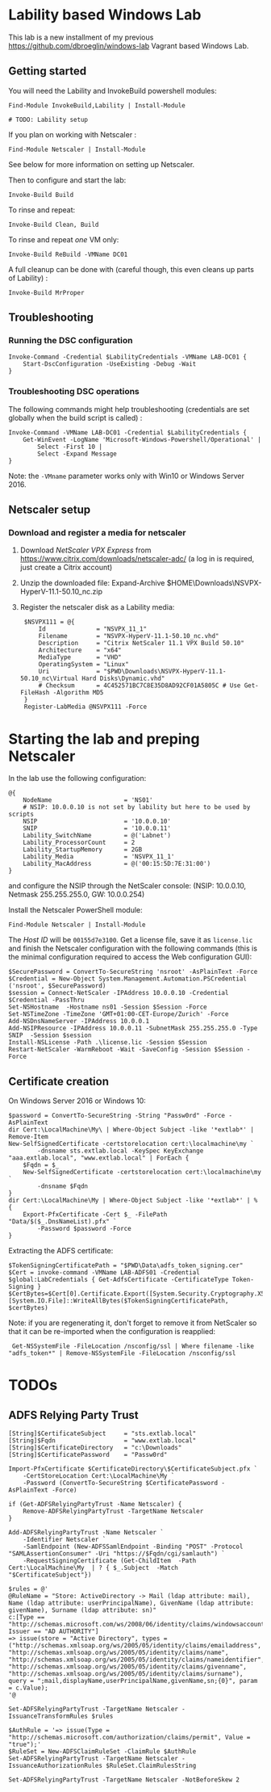 # Lability based Windows Lab

This lab is a new installment of my previous https://github.com/dbroeglin/windows-lab
Vagrant based Windows Lab.

## Getting started

You will need the Lability and InvokeBuild powershell modules:

    Find-Module InvokeBuild,Lability | Install-Module

    # TODO: Lability setup

If you plan on working with Netscaler :

    Find-Module Netscaler | Install-Module

See below for more information on setting up Netscaler.

Then to configure and start the lab:

    Invoke-Build Build

To rinse and repeat:

    Invoke-Build Clean, Build

To rinse and repeat _one_ VM only:

    Invoke-Build ReBuild -VMName DC01

A full cleanup can be done with (careful though, this even cleans up parts of Lability) :

    Invoke-Build MrProper


## Troubleshooting

### Running the DSC configuration

    Invoke-Command -Credential $LabilityCredentials -VMName LAB-DC01 {
        Start-DscConfiguration -UseExisting -Debug -Wait
    }

### Troubleshooting DSC operations

The following commands might help troubleshooting (credentials are set globally when the build script is called) :

    Invoke-Command -VMName LAB-DC01 -Credential $LabilityCredentials {
        Get-WinEvent -LogName 'Microsoft-Windows-Powershell/Operational' |
            Select -First 10 |
            Select -Expand Message
    }

Note: the `-VMname` parameter works only with Win10 or Windows Server 2016.

## Netscaler setup

### Download and register a media for netscaler

1. Download _NetScaler VPX Express_ from https://www.citrix.com/downloads/netscaler-adc/ (a
log in is required, just create a Citrix account)
1. Unzip the downloaded file:
        Expand-Archive $HOME\Downloads\NSVPX-HyperV-11.1-50.10_nc.zip
1. Register the netscaler disk as a Lability media:

        $NSVPX111 = @{
            Id              = "NSVPX_11_1"
            Filename        = "NSVPX-HyperV-11.1-50.10_nc.vhd"
            Description     = "Citrix NetScaler 11.1 VPX Build 50.10"
            Architecture    = "x64"
            MediaType       = "VHD"
            OperatingSystem = "Linux"
            Uri             = "$PWD\Downloads\NSVPX-HyperV-11.1-50.10_nc\Virtual Hard Disks\Dynamic.vhd"
            # Checksum      = 4C452571BC7C8E35D8AD92CF01A5805C # Use Get-FileHash -Algorithm MD5
        }
        Register-LabMedia @NSVPX111 -Force

# Starting the lab and preping Netscaler

In the lab use the following configuration:

    @{
        NodeName                    = 'NS01'
        # NSIP: 10.0.0.10 is not set by lability but here to be used by scripts
        NSIP                        = '10.0.0.10'
        SNIP                        = '10.0.0.11'
        Lability_SwitchName         = @('Labnet')
        Lability_ProcessorCount     = 2
        Lability_StartupMemory      = 2GB
        Lability_Media              = 'NSVPX_11_1'
        Lability_MacAddress         = @('00:15:5D:7E:31:00')
    }

and configure the NSIP through the NetScaler console: (NSIP: 10.0.0.10,
Netmask 255.255.255.0, GW: 10.0.0.254)

Install the Netscaler PowerShell module:

    Find-Module Netscaler | Install-Module

The _Host ID_ will be `00155d7e3100`. Get a license file, save it as `license.lic`
and finish the Netscaler configuration with the following commands (this is the
minimal configuration required to access the Web configuration GUI):

    $SecurePassword = ConvertTo-SecureString 'nsroot' -AsPlainText -Force
    $Credential = New-Object System.Management.Automation.PSCredential ('nsroot', $SecurePassword)
    $session = Connect-NetScaler -IPAddress 10.0.0.10 -Credential $Credential -PassThru
    Set-NSHostname  -Hostname ns01 -Session $Session -Force
    Set-NSTimeZone -TimeZone 'GMT+01:00-CET-Europe/Zurich' -Force
    Add-NSDnsNameServer -IPAddress 10.0.0.1
    Add-NSIPResource -IPAddress 10.0.0.11 -SubnetMask 255.255.255.0 -Type SNIP  -Session $session
    Install-NSLicense -Path .\license.lic -Session $Session
    Restart-NetScaler -WarmReboot -Wait -SaveConfig -Session $Session -Force


## Certificate creation

On Windows Server 2016 or Windows 10:
    
    $password = ConvertTo-SecureString -String "Passw0rd" -Force -AsPlainText
    dir Cert:\LocalMachine\My\ | Where-Object Subject -like '*extlab*' | Remove-Item
    New-SelfSignedCertificate -certstorelocation cert:\localmachine\my `
            -dnsname sts.extlab.local -KeySpec KeyExchange
    "aaa.extlab.local", "www.extlab.local" | ForEach {
        $Fqdn = $_
        New-SelfSignedCertificate -certstorelocation cert:\localmachine\my `
            -dnsname $Fqdn
    }
    dir Cert:\LocalMachine\My | Where-Object Subject -like '*extlab*' | % {  
        Export-PfxCertificate -Cert $_ -FilePath "Data/$($_.DnsNameList).pfx" `
            -Password $password -Force
    }

Extracting the ADFS certificate:

    $TokenSigningCertificatePath = "$PWD\Data\adfs_token_signing.cer"
    $Cert = invoke-command -VMName LAB-ADFS01 -Credential $global:LabCredentials { Get-AdfsCertificate -CertificateType Token-Signing }
    $CertBytes=$Cert[0].Certificate.Export([System.Security.Cryptography.X509Certificates.X509ContentType]::Cert)
    [System.IO.File]::WriteAllBytes($TokenSigningCertificatePath, $certBytes)

Note: if you are regenerating it, don't forget to remove it from NetScaler so that it can be re-imported when the configuration is reapplied:

     Get-NSSystemFile -FileLocation /nsconfig/ssl | Where filename -like "adfs_token*" | Remove-NSSystemFile -FileLocation /nsconfig/ssl

# TODOs

## ADFS Relying Party Trust

    [String]$CertificateSubject     = "sts.extlab.local"
    [String]$Fqdn                   = "www.extlab.local"
    [String]$CertificateDirectory   = "c:\Downloads"
    [String]$CertificatePassword    = "Passw0rd"

    Import-PfxCertificate $CertificateDirectory\$CertificateSubject.pfx `
        -CertStoreLocation Cert:\LocalMachine\My `
        -Password (ConvertTo-SecureString $CertificatePassword -AsPlainText -Force)

    if (Get-ADFSRelyingPartyTrust -Name Netscaler) {
        Remove-ADFSRelyingPartyTrust -TargetName Netscaler
    }

    Add-ADFSRelyingPartyTrust -Name Netscaler `
        -Identifier Netscaler `
        -SamlEndpoint (New-ADFSSamlEndpoint -Binding "POST" -Protocol "SAMLAssertionConsumer" -Uri "https://$Fqdn/cgi/samlauth") `
        -RequestSigningCertificate (Get-ChildItem  -Path Cert:\LocalMachine\My  | ? { $_.Subject  -Match "$CertificateSubject"})

    $rules = @'
    @RuleName = "Store: ActiveDirectory -> Mail (ldap attribute: mail), Name (ldap attribute: userPrincipalName), GivenName (ldap attribute: givenName), Surname (ldap attribute: sn)" 
    c:[Type == "http://schemas.microsoft.com/ws/2008/06/identity/claims/windowsaccountname", Issuer == "AD AUTHORITY"]
    => issue(store = "Active Directory", types = ("http://schemas.xmlsoap.org/ws/2005/05/identity/claims/emailaddress", 
    "http://schemas.xmlsoap.org/ws/2005/05/identity/claims/name", 
    "http://schemas.xmlsoap.org/ws/2005/05/identity/claims/nameidentifier", 
    "http://schemas.xmlsoap.org/ws/2005/05/identity/claims/givenname", 
    "http://schemas.xmlsoap.org/ws/2005/05/identity/claims/surname"), query = ";mail,displayName,userPrincipalName,givenName,sn;{0}", param = c.Value);
    '@
    
    Set-ADFSRelyingPartyTrust -TargetName Netscaler -IssuanceTransformRules $rules

    $AuthRule = '=> issue(Type = "http://schemas.microsoft.com/authorization/claims/permit", Value = "true");'
    $RuleSet = New-ADFSClaimRuleSet -ClaimRule $AuthRule
    Set-ADFSRelyingPartyTrust -TargetName Netscaler -IssuanceAuthorizationRules $RuleSet.ClaimRulesString

    Set-ADFSRelyingPartyTrust -TargetName Netscaler -NotBeforeSkew 2